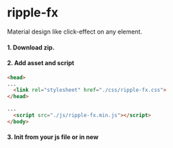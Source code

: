 # ripple-fx

Material design like click-effect on any element.

#### 1. Download zip.
#### 2. Add asset and script

```html
<head>
...
  <link rel="stylesheet" href="./css/ripple-fx.css">
</head>
```
```html
...
  <script src="./js/ripple-fx.min.js"></script>
</body>
```
#### 3. Init from your js file or in new <script> tag:

```js
// new Ripple('jquery-like-selector', 'color');
let btn = new Ripple('.some-class', '#999'),
```

##### Methods: 
```js
getColor() // returns current color of wave
```
```js
setColor('color') // sets new color of wave
```
Example:
```js
if(error){
  btn.setColor('red')
}
```
